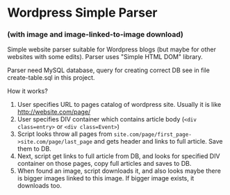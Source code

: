 # Wordpress Simple Parser
### (with image and image-linked-to-image download)
Simple website parser suitable for Wordpress blogs (but maybe for other websites with some edits).
Parser uses "Simple HTML DOM" library.

Parser need MySQL database, query for creating correct DB see in file create-table.sql in this project.

How it works?

1. User specifies URL to pages catalog of wordpress site. Usually it is like http://website.com/page/
2. User specifies DIV container which contains article body (`<div class=entry>` or `<div class=Event>`)
3. Script looks throw all pages from `site.com/page/first_page->site.com/page/last_page` and gets header and
links to full article. Save them to DB.
4. Next, script get links to full article from DB, and looks for specified DIV container on those pages,
copy full articles and saves to DB.
5. When found an image, script downloads it, and also looks maybe there is bigger images linked to this image.
If bigger image exists, it downloads too.